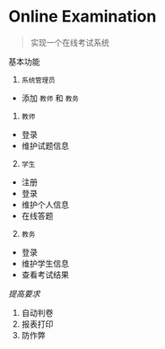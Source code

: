 # Online Examination

> 实现一个在线考试系统

基本功能
1. `系统管理员`
  - 添加 `教师` 和 `教务`
1. `教师` 
  - 登录
  - 维护试题信息
2. `学生` 
  - 注册
  - 登录
  - 维护个人信息
  - 在线答题
2. `教务`
  - 登录
  - 维护学生信息
  - 查看考试结果

*提高要求*
1. 自动判卷
2. 报表打印
3. 防作弊